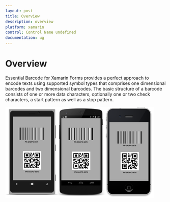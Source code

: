 ```yaml
---
layout: post
title: Overview
description: overview
platform: xamarin
control: Control Name undefined
documentation: ug
---
```


# Overview

Essential Barcode for Xamarin Forms provides a perfect approach to encode texts using supported symbol types that comprises one dimensional barcodes and two dimensional barcodes. The basic structure of a barcode consists of one or more data characters, optionally one or two check characters, a start pattern as well as a stop pattern.

![C:/Users/paulinebosco/Desktop/Edited/XOverview.png](Overview_images/Overview_img1.png)


